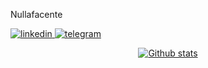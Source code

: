 Nullafacente

[
  ![linkedin](https://img.shields.io/badge/LinkedIn-0077B5?style=for-the-badge&logo=linkedin&logoColor=white)
](https://www.linkedin.com/in/pietromezzaroba/)
[
  ![telegram](https://img.shields.io/badge/Telegram-2CA5E0?style=for-the-badge&logo=telegram&logoColor=white)
](https://t.me/pietromezza)

<center>

[
  ![Github stats](https://github-readme-stats.vercel.app/api?username=pietromezza&show_icons=true)
](https://github.com/Pietromezza)

</center>

